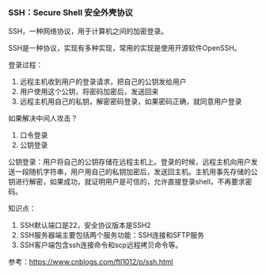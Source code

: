 ### SSH：Secure Shell 安全外壳协议

SSH，一种网络协议，用于计算机之间的加密登录。

SSH是一种协议，实现有多种实现，常用的实现是使用开源软件OpenSSH。

登录过程：

1. 远程主机收到用户的登录请求，把自己的公钥发给用户
2. 用户使用这个公钥，将密码加密后，发送回来
3. 远程主机用自己的私钥，解密密码登录，如果密码正确，就同意用户登录

如果解决中间人攻击？

1. 口令登录
2. 公钥登录

公钥登录：用户将自己的公钥存储在远程主机上。登录的时候，远程主机向用户发送一段随机字符串，用户用自己的私钥加密后，发送回主机。主机用事先存储的公钥进行解密，如果成功，就证明用户是可信的，允许直接登录shell，不再要求密码。

知识点：

1. SSH默认端口是22，安全协议版本是SSH2
2. SSH服务器端主要包括两个服务功能：SSH连接和SFTP服务
3. SSH客户端包含ssh连接命令和scp远程拷贝命令等。



参考：https://www.cnblogs.com/ftl1012/p/ssh.html

